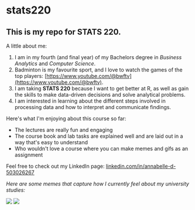 # stats220

## This is my repo for STATS 220. 

A little about me:

1. I am in my fourth (and final year) of my Bachelors degree in *Business Analytics* and *Computer Science*.
2. Badminton is my favourite sport, and I love to watch the games of the top players: [https://www.youtube.com/@bwftv](https://www.youtube.com/@bwftv).
3. I am taking **STATS 220** because I want to get better at R, as well as gain the skills to make data-driven decisions and solve analytical problems.
4. I am interested in learning about the different steps involved in processing data and how to interpret and communicate findings.

Here's what I'm enjoying about this course so far:

- The lectures are really fun and engaging
- The course book and lab tasks are explained well and are laid out in a way that's easy to understand
- Who wouldn't love a course where you can make memes and gifs as an assignment

Feel free to check out my LinkedIn page: [linkedin.com/in/annabelle-d-503026267](linkedin.com/in/annabelle-d-503026267)

*Here are some memes that capture how I currently feel about my university studies:*

![](https://media1.tenor.com/m/4Qg6EoHCpeoAAAAC/school-college.gif)
![](https://media1.tenor.com/m/VmhSN3vYZKYAAAAC/school-penguin.gif)
